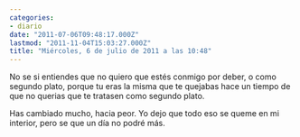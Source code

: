 ```yaml
---
categories:
- diario
date: "2011-07-06T09:48:17.000Z"
lastmod: "2011-11-04T15:03:27.000Z"
title: "Miércoles, 6 de julio de 2011 a las 10:48"
---
```


No se si entiendes que no quiero que estés conmigo por deber, o como segundo plato, porque tu eras la misma que te quejabas hace un tiempo de que no querias que te tratasen como segundo plato.

Has cambiado mucho, hacia peor.
Yo dejo que todo eso se queme en mi interior, pero se que un dí­a no podré más.